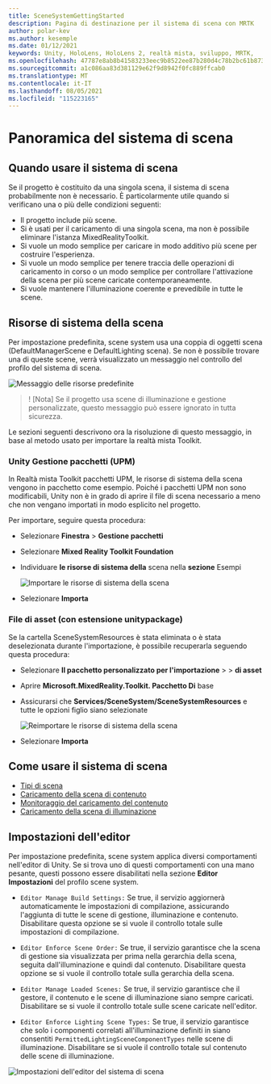 ```yaml
---
title: SceneSystemGettingStarted
description: Pagina di destinazione per il sistema di scena con MRTK
author: polar-kev
ms.author: kesemple
ms.date: 01/12/2021
keywords: Unity, HoloLens, HoloLens 2, realtà mista, sviluppo, MRTK,
ms.openlocfilehash: 47787e8ab8b41583233eec9b8522ee87b280d4c78b2bc61b873907b5b84c006c
ms.sourcegitcommit: a1c086aa83d381129e62f9d8942f0fc889ffcab0
ms.translationtype: MT
ms.contentlocale: it-IT
ms.lasthandoff: 08/05/2021
ms.locfileid: "115223165"
---
```

# <a name="scene-system-overview"></a>Panoramica del sistema di scena

## <a name="when-to-use-the-scene-system"></a>Quando usare il sistema di scena

Se il progetto è costituito da una singola scena, il sistema di scena probabilmente non è necessario. È particolarmente utile quando si verificano una o più delle condizioni seguenti:

- Il progetto include più scene.
- Si è usati per il caricamento di una singola scena, ma non è possibile eliminare l'istanza MixedRealityToolkit.
- Si vuole un modo semplice per caricare in modo additivo più scene per costruire l'esperienza.
- Si vuole un modo semplice per tenere traccia delle operazioni di caricamento in corso o un modo semplice per controllare l'attivazione della scena per più scene caricate contemporaneamente.
- Si vuole mantenere l'illuminazione coerente e prevedibile in tutte le scene.

## <a name="scene-system-resources"></a>Risorse di sistema della scena

Per impostazione predefinita, scene system usa una coppia di oggetti scena (DefaultManagerScene e DefaultLighting scena). Se non è possibile trovare una di queste scene, verrà visualizzato un messaggio nel controllo del profilo del sistema di scena.

![Messaggio delle risorse predefinite](../images/scene-system/DefaultResourcesMessage.png)

>! [Nota] Se il progetto usa scene di illuminazione e gestione personalizzate, questo messaggio può essere ignorato in tutta sicurezza.

Le sezioni seguenti descrivono ora la risoluzione di questo messaggio, in base al metodo usato per importare la realtà mista Toolkit.

### <a name="unity-package-manager-upm"></a>Unity Gestione pacchetti (UPM)

In Realtà mista Toolkit pacchetti UPM, le risorse di sistema della scena vengono in pacchetto come esempio. Poiché i pacchetti UPM non sono modificabili, Unity non è in grado di aprire il file di scena necessario a meno che non vengano importati in modo esplicito nel progetto.

Per importare, seguire questa procedura:

- Selezionare **Finestra**  >  **Gestione pacchetti**
- Selezionare **Mixed Reality Toolkit Foundation**
- Individuare **le risorse di sistema della** scena nella **sezione** Esempi

  ![Importare le risorse di sistema della scena](../images/scene-system/UpmImportSceneSystemResources.png)

- Selezionare **Importa**

### <a name="asset-unitypackage-files"></a>File di asset (con estensione unitypackage)

Se la cartella SceneSystemResources è stata eliminata o è stata deselezionata durante l'importazione, è possibile recuperarla seguendo questa procedura:

- Selezionare **Il pacchetto personalizzato per l'importazione**  >    >  **di asset**
- Aprire **Microsoft.MixedReality.Toolkit. Pacchetto Di** base
- Assicurarsi che **Services/SceneSystem/SceneSystemResources** e tutte le opzioni figlio siano selezionate

  ![Reimportare le risorse di sistema della scena](../images/scene-system/ReimportSceneSystemResources.png)

- Selezionare **Importa**

## <a name="how-to-use-the-scene-system"></a>Come usare il sistema di scena

- [Tipi di scena](scene-system-scene-types.md)
- [Caricamento della scena di contenuto](scene-system-content-loading.md)
- [Monitoraggio del caricamento del contenuto](scene-system-load-progress.md)
- [Caricamento della scena di illuminazione](scene-system-lighting-scenes.md)

## <a name="editor-settings"></a>Impostazioni dell'editor

Per impostazione predefinita, scene system applica diversi comportamenti nell'editor di Unity. Se si trova uno di questi comportamenti con una mano pesante, questi possono essere disabilitati nella sezione **Editor Impostazioni** del profilo scene system.

- `Editor Manage Build Settings:` Se true, il servizio aggiornerà automaticamente le impostazioni di compilazione, assicurando l'aggiunta di tutte le scene di gestione, illuminazione e contenuto. Disabilitare questa opzione se si vuole il controllo totale sulle impostazioni di compilazione.

- `Editor Enforce Scene Order:` Se true, il servizio garantisce che la scena di gestione sia visualizzata per prima nella gerarchia della scena, seguita dall'illuminazione e quindi dal contenuto. Disabilitare questa opzione se si vuole il controllo totale sulla gerarchia della scena.

- `Editor Manage Loaded Scenes:` Se true, il servizio garantisce che il gestore, il contenuto e le scene di illuminazione siano sempre caricati. Disabilitare se si vuole il controllo totale sulle scene caricate nell'editor.

- `Editor Enforce Lighting Scene Types:` Se true, il servizio garantisce che solo i componenti correlati all'illuminazione definiti in siano consentiti `PermittedLightingSceneComponentTypes` nelle scene di illuminazione. Disabilitare se si vuole il controllo totale sul contenuto delle scene di illuminazione.

![Impostazioni dell'editor del sistema di scena](../images/scene-system/MRTK_SceneSystemProfileEditorSettings.PNG)
